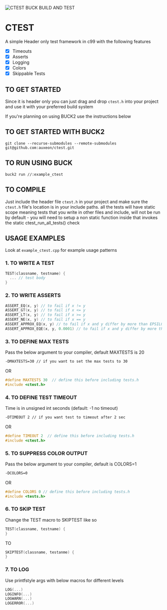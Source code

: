 ![CTEST BUCK BUILD AND TEST](https://github.com/auxeon/ctest/actions/workflows/main.yml/badge.svg)

# CTEST

A simple Header only test framework in c99 with the following features

- [x] Timeouts
- [x] Asserts
- [x] Logging
- [x] Colors 
- [x] Skippable Tests

## TO GET STARTED
Since it is header only you can just drag and drop ```ctest.h``` into your project and use it with your preferred build system

If you're planning on using BUCK2 use the instructions below

## TO GET STARTED WITH BUCK2
```git clone --recurse-submodules --remote-submodules git@github.com:auxeon/ctest.git```

## TO RUN USING BUCK
```buck2 run //:example_ctest```

## TO COMPILE
Just include the header file ```ctest.h``` in your project and make sure the ```ctest.h``` file's location is in your include paths. all the tests will have static scope meaning tests that you write in other files and include, will not be
run by default - you will need to setup a non static function inside that invokes the static ctest_run_all_tests()
check


## USAGE EXAMPLES
Look at ```example_ctest.cpp``` for example usage patterns

### 1. TO WRITE A TEST
```cpp
TEST(classname, testname) {
  ... // test body
}
```
### 2. TO WRITE ASSERTS
```cpp
ASSERT_EQ(x, y) // to fail if x != y
ASSERT_GT(x, y) // to fail if x <= y
ASSERT_LT(x, y) // to fail if x >= y
ASSERT_NE(x, y) // to fail if x == y
ASSERT_APPROX_EQ(x, y) // to fail if x and y differ by more than EPSILON
ASSERT_APPROX_EQE(x, y, 0.0001) // to fail if x and y differ by more than EPSILON
```
### 3. TO DEFINE MAX TESTS
Pass the below argument to your compiler, default MAXTESTS is 20
```bash
-DMAXTESTS=30 // if you want to set the max tests to 30
```
OR
```cpp
#define MAXTESTS 30  // define this before including tests.h
#include <ctest.h>
```
### 4. TO DEFINE TEST TIMEOUT 
Time is in unsigned int seconds (default: -1 no timeout)
```bash
-DTIMEOUT 2 // if you want test to timeout after 2 sec
```
OR
```cpp
#define TIMEOUT 2  // define this before including tests.h
#include <ctest.h>
```
### 5. TO SUPPRESS COLOR OUTPUT
Pass the below argument to your compiler, default is COLORS=1
```bash
-DCOLORS=0
```
OR
```cpp
#define COLORS 0 // define this before including tests.h
#include <tests.h>
```
### 6. TO SKIP TEST
Change the TEST macro to SKIPTEST like so
```cpp
TEST(classname, testname) {
}
```
TO
```cpp
SKIPTEST(classname, testanme) {
}
```

### 7. TO LOG
Use printfstyle args with below macros for different levels
```Cpp
LOG(...)
LOGINFO(...)
LOGWARN(...)
LOGERROR(...)
```
